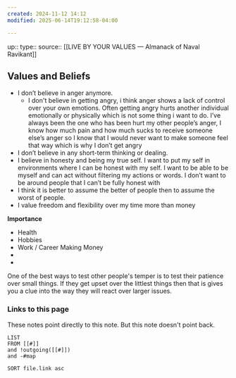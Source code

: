 ```yaml
---
created: 2024-11-12 14:12
modified: 2025-06-14T19:12:58-04:00

---
```

up::
type::
source:: [[LIVE BY YOUR VALUES — Almanack of Naval Ravikant]]
## Values and Beliefs

- I don’t believe in anger anymore.
	- I don't believe in getting angry, i think anger shows a lack of control over your own emotions. Often getting angry hurts another individual emotionally or physically which is not some thing i want to do. I’ve always been the one who has been hurt my other people’s anger, I know how much pain and how much sucks to receive someone else’s anger so I know that I would never want to make someone feel that way which is why I don’t get angry
- I don’t believe in any short-term thinking or dealing.
- I believe in honesty and being my true self. I want to put my self in environments where I can be honest with my self. I want to be able to be myself and can act without filtering my actions or words. I don’t want to be around people that I can’t be fully honest with 
- I think it is better to assume the better of people then to assume the worst of people.
- I value freedom and flexibility over my time more than money

**Importance**
-  Health
- Hobbies
- Work / Career Making Money
-
-


One of the best ways to test other people's temper is to test their patience over small things. If they get upset over the littlest things then that is gives you a clue into the way they will react over larger issues.


### Links to this page
These notes point directly to this note. But this note doesn't point back.
```dataview
LIST
FROM [[#]]
and !outgoing([[#]])
and -#map

SORT file.link asc
```
